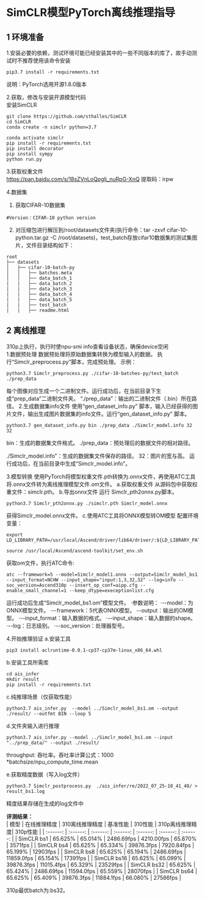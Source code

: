 # SimCLR模型PyTorch离线推理指导

## 1 环境准备 

1.安装必要的依赖，测试环境可能已经安装其中的一些不同版本的库了，故手动测试时不推荐使用该命令安装  
```
pip3.7 install -r requirements.txt  
```
说明：PyTorch选用开源1.8.0版本



2.获取，修改与安装开源模型代码  
安装SimCLR
```shell
git clone https://github.com/sthalles/SimCLR
cd SimCLR
conda create -n simclr python=3.7

conda activate simclr
pip install -r requirements.txt 
pip install decorator
pip install sympy
python run.py
```

3.获取权重文件  
  https://pan.baidu.com/s/18sZVnLoQpgIj_nuRpG-XnQ
  提取码：irpw 

4.数据集     
1. 获取CIFAR-10数据集
```
#Version：CIFAR-10 python version
```
2. 对压缩包进行解压到/root/datasets文件夹(执行命令：tar -zxvf cifar-10-python.tar.gz -C /root/datasets)，test_batch存放cifar10数据集的测试集图片，文件目录结构如下：
```
root
├── datasets
│   ├── cifar-10-batch-py
│   │   ├── batches.meta
│   │   ├── data_batch_1
|   |   ├── data_batch_2
|   |   ├── data_batch_3
|   |   ├── data_batch_4
|   |   ├── data_batch_5
|   |   ├── test_batch
|   |   ├── readme.html
```



## 2 离线推理 

310p上执行，执行时使npu-smi info查看设备状态，确保device空闲  
1.数据预处理
数据预处理将原始数据集转换为模型输入的数据。
执行“Simclr_preprocess.py”脚本，完成预处理。
示例：
```
python3.7 Simclr_preprocess.py ./cifar-10-batches-py/test_batch ./prep_data
```
每个图像对应生成一个二进制文件。运行成功后，在当前目录下生成“prep_data”二进制文件夹。
“./prep_data”：输出的二进制文件（.bin）所在路径。
2.生成数据集info文件
使用“gen_dataset_info.py” 脚本，输入已经获得的图片文件，输出生成图片数据集的info文件。运行“gen_dataset_info.py” 脚本。
```
python3.7 gen_dataset_info.py bin ./prep_data ./Simclr_model.info 32 32
```
bin：生成的数据集文件格式。
./prep_data：预处理后的数据文件的相对路径。

./Simclr_model.info”：生成的数据集文件保存的路径。
32：图片的宽与高。
运行成功后，在当前目录中生成“Simclr_model.info”。

3.模型转换
使用PyTorch将模型权重文件.pth转换为.onnx文件，再使用ATC工具将.onnx文件转为离线推理模型文件.om文件。
a.获取权重文件
从源码包中获取权重文件：simclr.pth。
b.导出onnx文件
运行 Simclr_pth2onnx.py脚本。
```
python3.7 Simclr_pth2onnx.py ./simclr.pth Simclr_model.onnx
```
 获得Simclr_model.onnx文件。
c.使用ATC工具将ONNX模型转OM模型
配置环境变量：
```
export LD_LIBRARY_PATH=/usr/local/Ascend/driver/lib64/driver/:${LD_LIBRARY_PATH}
```
```
source /usr/local/Ascend/ascend-toolkit/set_env.sh
```
获取om文件，执行ATC命令:
```
atc --framework=5 --model=Simclr_model1.onnx --output=Simclr_model_bs1 --input_format=NCHW --input_shape="input:1,3,32,32" --log=info --soc_version=Ascend310p --insert_op_conf=aipp.cfg --enable_small_channel=1 --keep_dtype=execeptionlist.cfg
```
运行成功后生成“Simclr_model_bs1.om”模型文件。
·参数说明：
·--model：为ONNX模型文件。
·--framework：5代表ONNX模型。
--output：输出的OM模型。
·--input_format：输入数据的格式。
·--input_shape：输入数据的shape。
·--log：日志级别。
·--soc_version：处理器型号。

4.开始推理验证
a.安装工具
```
pip3 install aclruntime-0.0.1-cp37-cp37m-linux_x86_64.whl
```
b.安装工具所需库
```
cd ais_infer
mkdir result
pip install -r requirements.txt
```
c.纯推理场景（仅获取性能）
```
python3.7 ais_infer.py  --model ../Simclr_model_bs1.om --output ./result/ --outfmt BIN --loop 5
```

d.文件夹输入进行推理
```
python3.7 ais_infer.py --model ../Simclr_model_bs1.om --input "../prep_data/" --output ./result/
```
throughput: 吞吐率。吞吐率计算公式：1000 *batchsize/npu_compute_time.mean

e.获取精度数据（写入log文件）
```
python3.7 Simclr_postprocess.py  ./ais_infer/re/2022_07_25-10_41_40/ > result_bs1.log
```
精度结果存储在生成的log文件中 


 **评测结果：**   
| 模型        |  在线推理精度  | 310离线推理精度 | 基准性能   | 310性能    | 310p离线推理精度| 310p性能   |
| :------:    | :------:      | :------:       | :------:   | :------:   | :------:     | :------:   |
| SimCLR bs1  |   65.625%    |    65.014%     | 2486.69fps | 4210.00fps |  65.870%      | 3571fps    |
| SimCLR bs4  |   65.625%    |    65.334%     | 39876.3fps | 7920.84fps |  65.199%      | 12903fps   |
| SimCLR bs8  |   65.625%    |    65.194%     | 2486.69fps | 11859.0fps |  65.154%      | 17391fps   |
| SimCLR bs16 |   65.625%    |    65.099%     | 39876.3fps | 11015.4fps |  65.329%      | 23529fps   |
| SimCLR bs32 |   65.625%    |    65.424%     | 2486.69fps | 11594.0fps |  65.559%      | 28070fps   |
| SimCLR bs64 |   65.625%    |    65.409%     | 39876.3fps | 11884.1fps |  66.080%      | 27586fps   |

310p最优batch为:bs32。



